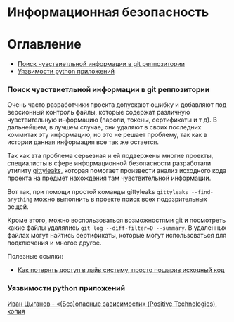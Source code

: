 Информационная безопасность
===========================

# Оглавление

- [Поиск чувствиетльной информации в git реппозитории](#Поиск-чувствиетльной-информации-в-git-реппозитории)
- [Уязвимости python приложений](#Уязвимости-python-приложений)


<a name='Поиск-чувствиетльной-информации-в-git-реппозитории'></a>
### Поиск чувствиетльной информации в git реппозитории

Очень часто разработчики проекта допускают ошибку и добавляют под версионный 
контроль файлы, которые содержат различную чувствительную информацию (пароли, 
токены, сертификаты и т д). В дальнейшем, в лучшем случае, они удаляют в своих 
последних коммитах эту информацию, но это не решает проблему, так как в истории
данная информация все так же остается. 

Так как эта проблема серьезная и ей подвержены многие проекты, специалисты в 
сфере информационной безопасности разработали утилиту 
[gittyleaks](https://github.com/kootenpv/gittyleaks), которая помогает 
произвести анализ исходного кода проекта на предмет нахождения там 
чувствительной информации.

Вот так, при помощи простой команды gittyleaks `gittyleaks --find-anything` 
можно выполнить в проекте поиск всех подозрительных вещей.

Кроме этого, можно воспользоваться возможностями git и посмотреть какие файлы
удалялись `git log --diff-filter=D --summary`. В удаленных файлах могут найтись
сертификаты, которые могут использоваться для подключения и многое другое.

Полезные ссылки:

- [Как потерять доступ в лайв систему, просто пошарив исходный код](https://habr.com/ru/post/459552/)


<a name='Уязвимости-python-приложений'></a>
### Уязвимости python приложений

[Иван Цыганов - «(Без)опасные зависимости» (Positive Technologies)](https://youtu.be/zvSgTBg_nac),
[копия](https://cloud.mail.ru/public/49es/WVUbAcUde)
